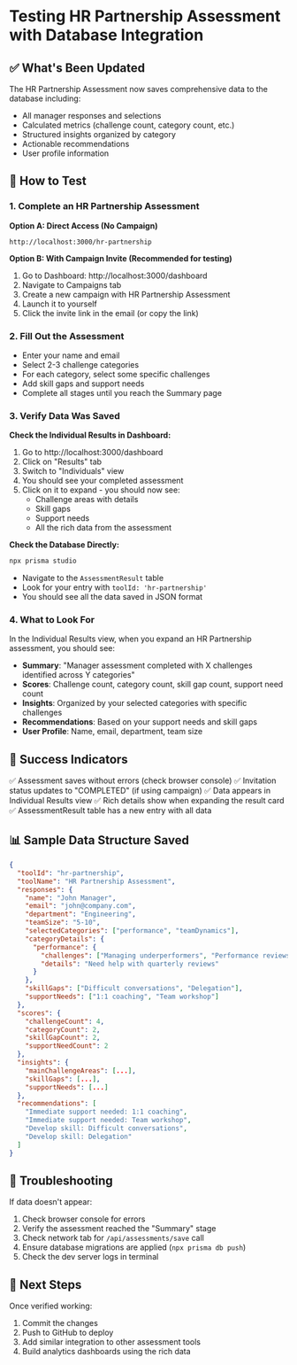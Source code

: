 # Testing HR Partnership Assessment with Database Integration

## ✅ What's Been Updated

The HR Partnership Assessment now saves comprehensive data to the database including:
- All manager responses and selections
- Calculated metrics (challenge count, category count, etc.)
- Structured insights organized by category
- Actionable recommendations
- User profile information

## 🧪 How to Test

### 1. Complete an HR Partnership Assessment

**Option A: Direct Access (No Campaign)**
```
http://localhost:3000/hr-partnership
```

**Option B: With Campaign Invite (Recommended for testing)**
1. Go to Dashboard: http://localhost:3000/dashboard
2. Navigate to Campaigns tab
3. Create a new campaign with HR Partnership Assessment
4. Launch it to yourself
5. Click the invite link in the email (or copy the link)

### 2. Fill Out the Assessment
- Enter your name and email
- Select 2-3 challenge categories
- For each category, select some specific challenges
- Add skill gaps and support needs
- Complete all stages until you reach the Summary page

### 3. Verify Data Was Saved

**Check the Individual Results in Dashboard:**
1. Go to http://localhost:3000/dashboard
2. Click on "Results" tab
3. Switch to "Individuals" view
4. You should see your completed assessment
5. Click on it to expand - you should now see:
   - Challenge areas with details
   - Skill gaps
   - Support needs
   - All the rich data from the assessment

**Check the Database Directly:**
```bash
npx prisma studio
```
- Navigate to the `AssessmentResult` table
- Look for your entry with `toolId: 'hr-partnership'`
- You should see all the data saved in JSON format

### 4. What to Look For

In the Individual Results view, when you expand an HR Partnership assessment, you should see:

- **Summary**: "Manager assessment completed with X challenges identified across Y categories"
- **Scores**: Challenge count, category count, skill gap count, support need count
- **Insights**: Organized by your selected categories with specific challenges
- **Recommendations**: Based on your support needs and skill gaps
- **User Profile**: Name, email, department, team size

## 🎯 Success Indicators

✅ Assessment saves without errors (check browser console)
✅ Invitation status updates to "COMPLETED" (if using campaign)
✅ Data appears in Individual Results view
✅ Rich details show when expanding the result card
✅ AssessmentResult table has a new entry with all data

## 📊 Sample Data Structure Saved

```json
{
  "toolId": "hr-partnership",
  "toolName": "HR Partnership Assessment",
  "responses": {
    "name": "John Manager",
    "email": "john@company.com",
    "department": "Engineering",
    "teamSize": "5-10",
    "selectedCategories": ["performance", "teamDynamics"],
    "categoryDetails": {
      "performance": {
        "challenges": ["Managing underperformers", "Performance reviews"],
        "details": "Need help with quarterly reviews"
      }
    },
    "skillGaps": ["Difficult conversations", "Delegation"],
    "supportNeeds": ["1:1 coaching", "Team workshop"]
  },
  "scores": {
    "challengeCount": 4,
    "categoryCount": 2,
    "skillGapCount": 2,
    "supportNeedCount": 2
  },
  "insights": {
    "mainChallengeAreas": [...],
    "skillGaps": [...],
    "supportNeeds": [...]
  },
  "recommendations": [
    "Immediate support needed: 1:1 coaching",
    "Immediate support needed: Team workshop",
    "Develop skill: Difficult conversations",
    "Develop skill: Delegation"
  ]
}
```

## 🐛 Troubleshooting

If data doesn't appear:
1. Check browser console for errors
2. Verify the assessment reached the "Summary" stage
3. Check network tab for `/api/assessments/save` call
4. Ensure database migrations are applied (`npx prisma db push`)
5. Check the dev server logs in terminal

## 🚀 Next Steps

Once verified working:
1. Commit the changes
2. Push to GitHub to deploy
3. Add similar integration to other assessment tools
4. Build analytics dashboards using the rich data